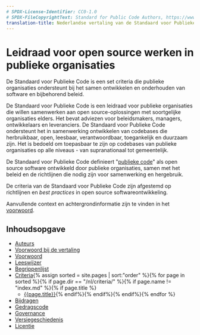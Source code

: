 ```yaml
---
# SPDX-License-Identifier: CC0-1.0
# SPDX-FileCopyrightText: Standard for Public Code Authors, https://www.standardforpubliccode.org/AUTHORS.html
translation-title: Nederlandse vertaling van de Standaard voor Publieke Code
---
```


# Leidraad voor open source werken in publieke organisaties

De Standaard voor Publieke Code is een set criteria die publieke organisaties ondersteunt bij het samen ontwikkelen en onderhouden van software en bijbehorend beleid.

De Standaard voor Publieke Code is een leidraad voor publieke organisaties die willen samenwerken aan open source-oplossingen met soortgelijke organisaties elders. Het bevat adviezen voor beleidsmakers, managers, ontwikkelaars en leveranciers. De Standaard voor Publieke Code ondersteunt het in samenwerking ontwikkelen van codebases die herbruikbaar, open, leesbaar, verantwoordbaar, toegankelijk en duurzaam zijn. Het is bedoeld om toepasbaar te zijn op codebases van publieke organisaties op alle niveaus - van supranationaal tot gemeentelijk.

De Standaard voor Publieke Code definieert "[publieke code](glossary.html#publieke-code)" als open source software ontwikkeld door publieke organisaties, samen met het beleid en de richtlijnen die nodig zijn voor samenwerking en hergebruik.

De criteria van de Standaard voor Publieke Code zijn afgestemd op richtlijnen en _best practices_ in open source softwareontwikkeling.

Aanvullende context en achtergrondinformatie zijn te vinden in het [voorwoord](foreword.md).

## Inhoudsopgave

* [Auteurs](AUTHORS.md)
* [Voorwoord bij de vertaling](translation-foreword.md)
* [Voorwoord](foreword.md)
* [Leeswijzer](readers-guide.md)
* [Begrippenlijst](glossary.md)
* [Criteria](criteria/){% assign sorted = site.pages | sort:"order" %}{% for page in sorted %}{% if page.dir == "/nl/criteria/" %}{% if page.name != "index.md" %}{% if page.title %}
  * [{{page.title}}]({{site.baseurl}}{{page.url}}){% endif%}{% endif%}{% endif%}{% endfor %}
* [Bijdragen](CONTRIBUTING.md)
* [Gedragscode](CODE_OF_CONDUCT.md)
* [Governance](GOVERNANCE.md)
* [Versiegeschiedenis](CHANGELOG.md)
* [Licentie](LICENSE.txt)
